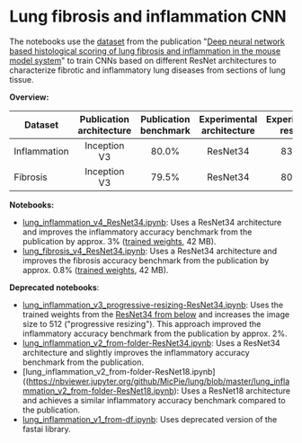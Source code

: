 # Lung fibrosis and inflammation CNN

The notebooks use the [dataset](https://osf.io/28qbc/) from the publication "[Deep neural network based histological scoring of lung fibrosis and inflammation in the mouse model system](https://journals.plos.org/plosone/article?id=10.1371/journal.pone.0202708)" to train CNNs based on different ResNet architectures to characterize fibrotic and inflammatory lung diseases from sections of lung tissue.

**Overview:**

| Dataset | Publication architecture | Publication benchmark | Experimental architecture | Experimental results |
| --- | :---:| :---: | :---: | :---: |
| Inflammation | Inception V3 | 80.0% | ResNet34 | 83.3% |
| Fibrosis | Inception V3 | 79.5% | ResNet34 | 80.3% |

**Notebooks:**
* [lung_inflammation_v4_ResNet34.ipynb](https://nbviewer.jupyter.org/github/MicPie/lung/blob/master/lung_inflammation_v4_ResNet34.ipynb): Uses a ResNet34 architecture and improves the inflammatory accuracy benchmark from the publication by approx. 3% ([trained weights](https://github.com/MicPie/lung/blob/master/lung_inf_v4-ResNet34_stage-2_train-3_epoch-2_0-833333.pth), 42 MB).
* [lung_fibrosis_v4_ResNet34.ipynb](https://nbviewer.jupyter.org/github/MicPie/lung/blob/master/lung_fibrosis_v4_ResNet34.ipynb): Uses a ResNet34 architecture and improves the fibrosis accuracy benchmark from the publication by approx. 0.8% ([trained weights](https://github.com/MicPie/lung/blob/master/lung_fib_v4-ResNet34_stage-2_train-3_epoch-2_0-803179.pth), 42 MB).

**Deprecated notebooks**:
* [lung_inflammation_v3_progressive-resizing-ResNet34.ipynb](https://nbviewer.jupyter.org/github/MicPie/lung/blob/master/lung_inflammation_v3_progressive-resizing-ResNet34.ipynb): Uses the trained weights from the [ResNet34 from below](https://github.com/MicPie/lung/blob/master/lung_inflammation_v2_from-folder-ResNet34.ipynb) and increases the image size to 512 ("progressive resizing"). This approach improved the inflammatory accuracy benchmark from the publication by approx. 2%.
* [lung_inflammation_v2_from-folder-ResNet34.ipynb](https://nbviewer.jupyter.org/github/MicPie/lung/blob/master/lung_inflammation_v2_from-folder-ResNet34.ipynb): Uses a ResNet34 architecture and slightly improves the inflammatory accuracy benchmark from the publication.
* [lung_inflammation_v2_from-folder-ResNet18.ipynb]((https://nbviewer.jupyter.org/github/MicPie/lung/blob/master/lung_inflammation_v2_from-folder-ResNet18.ipynb): Uses a ResNet18 architecture and achieves a similar inflammatory accuracy benchmark compared to the publication.
* [lung_inflammation_v1_from-df.ipynb](https://nbviewer.jupyter.org/github/MicPie/lung/blob/master/lung_inflammation_v1_from-df.ipynb): Uses deprecated version of the fastai library.
